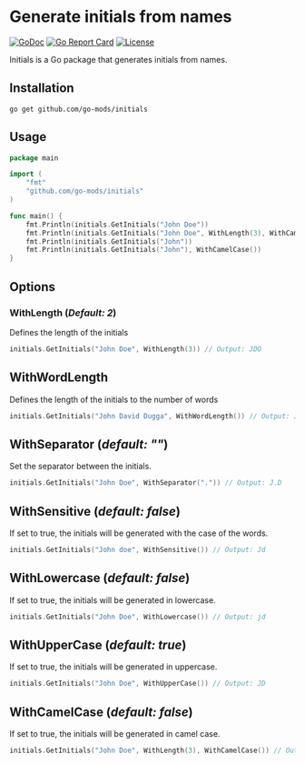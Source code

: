 # Generate initials from names

[![GoDoc](https://godoc.org/github.com/go-mods/initials?status.svg)](https://godoc.org/github.com/go-mods/initials)
[![Go Report Card](https://goreportcard.com/badge/github.com/go-mods/initials)](https://goreportcard.com/report/github.com/go-mods/initials)
[![License](https://img.shields.io/badge/License-MIT-blue.svg)](https://github.com/go-mods/initials/blob/master/LICENSE)

Initials is a Go package that generates initials from names.

## Installation

```shell
go get github.com/go-mods/initials
```

## Usage

```go
package main

import (
    "fmt"
    "github.com/go-mods/initials"
)

func main() {
    fmt.Println(initials.GetInitials("John Doe"))                                   // Output: JD
    fmt.Println(initials.GetInitials("John Doe", WithLength(3), WithCamelCase()))   // Output: JDo
    fmt.Println(initials.GetInitials("John"))                                       // Output: JO  
    fmt.Println(initials.GetInitials("John"), WithCamelCase())                      // Output: Jo
}
```

## Options

### WithLength (_Default: 2_)
Defines the length of the initials

```go
initials.GetInitials("John Doe", WithLength(3)) // Output: JDO
```

## WithWordLength
Defines the length of the initials to the number of words

```go
initials.GetInitials("John David Dugga", WithWordLength()) // Output: JDD
```

## WithSeparator (_default: ""_)

Set the separator between the initials.

```go
initials.GetInitials("John Doe", WithSeparator(".")) // Output: J.D
```

## WithSensitive (_default: false_)

If set to true, the initials will be generated with the case of the words.

```go
initials.GetInitials("John doe", WithSensitive()) // Output: Jd
```

## WithLowercase (_default: false_)

If set to true, the initials will be generated in lowercase.

```go
initials.GetInitials("John Doe", WithLowercase()) // Output: jd
```

## WithUpperCase (_default: true_)

If set to true, the initials will be generated in uppercase.

```go
initials.GetInitials("John Doe", WithUpperCase()) // Output: JD
```

## WithCamelCase (_default: false_)

If set to true, the initials will be generated in camel case.

```go
initials.GetInitials("John Doe", WithLength(3), WithCamelCase()) // Output: JDo
```




